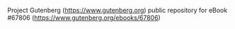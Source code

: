 Project Gutenberg (https://www.gutenberg.org) public repository for
eBook #67806 (https://www.gutenberg.org/ebooks/67806)
